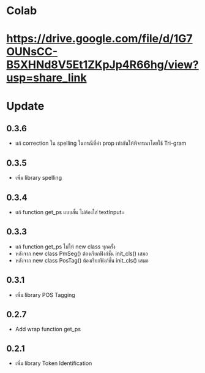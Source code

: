 # Colab
https://drive.google.com/file/d/1G7OUNsCC-B5XHNd8V5Et1ZKpJp4R66hg/view?usp=share_link
================================================================================
# Update
## 0.3.6
* แก้ correction ใน spelling ในกรณีที่ค่า prop เท่ากันให้พิจารณาโดยใช้ Tri-gram
## 0.3.5
* เพิ่ม library spelling
## 0.3.4
* แก้ function get_ps แบบสั้น ไม่ต้องใส่ textInput=
## 0.3.3
* แก้ function get_ps ไม่ให้ new class ทุกครั้ง
* หลังจาก new class PmSeg() ต้องเรียกฟังก์ชั่น init_cls() เสมอ
* หลังจาก new class PosTag() ต้องเรียกฟังก์ชั่น init_cls() เสมอ
## 0.3.1
* เพิ่ม library POS Tagging
## 0.2.7
* Add wrap function get_ps
## 0.2.1
* เพิ่ม library Token Identification
